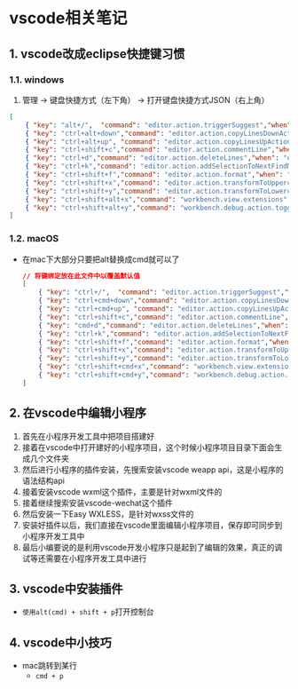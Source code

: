 # vscode相关笔记
<ClientOnly>
  <Valine></Valine>
</ClientOnly>

## 1. vscode改成eclipse快捷键习惯
### 1.1. windows
1. 管理 -> 键盘快捷方式（左下角） -> 打开键盘快捷方式JSON（右上角）
  ```json
  [
      { "key": "alt+/",  "command": "editor.action.triggerSuggest","when": "editorTextFocus" },
      { "key": "ctrl+alt+down","command": "editor.action.copyLinesDownAction", "when": "editorTextFocus" },
      { "key": "ctrl+alt+up", "command": "editor.action.copyLinesUpAction", "when": "editorTextFocus" },
      { "key": "ctrl+shift+c","command": "editor.action.commentLine","when": "editorTextFocus" },
      { "key": "ctrl+d","command": "editor.action.deleteLines","when": "editorTextFocus" },
      { "key": "ctrl+k","command": "editor.action.addSelectionToNextFindMatch","when": "editorFocus"},
      { "key": "ctrl+shift+f","command": "editor.action.format","when": "editorTextFocus"},
      { "key": "ctrl+shift+x","command": "editor.action.transformToUppercase","when": "editorTextFocus"},
      { "key": "ctrl+shift+y","command": "editor.action.transformToLowercase","when": "editorTextFocus"},
      { "key": "ctrl+shift+alt+x","command": "workbench.view.extensions" },
      { "key": "ctrl+shift+alt+y","command": "workbench.debug.action.toggleRepl"},
  ]
  ```

### 1.2. macOS
- 在mac下大部分只要把alt替换成cmd就可以了
  ```json
  // 将键绑定放在此文件中以覆盖默认值
  [
      { "key": "ctrl+/",  "command": "editor.action.triggerSuggest","when": "editorTextFocus" },
      { "key": "ctrl+cmd+down","command": "editor.action.copyLinesDownAction", "when": "editorTextFocus" },
      { "key": "ctrl+cmd+up", "command": "editor.action.copyLinesUpAction", "when": "editorTextFocus" },
      { "key": "ctrl+shift+c","command": "editor.action.commentLine","when": "editorTextFocus" },
      { "key": "cmd+d","command": "editor.action.deleteLines","when": "editorTextFocus" },
      { "key": "ctrl+k","command": "editor.action.addSelectionToNextFindMatch","when": "editorFocus"},
      { "key": "ctrl+shift+f","command": "editor.action.format","when": "editorTextFocus"},
      { "key": "ctrl+shift+x","command": "editor.action.transformToUppercase","when": "editorTextFocus"},
      { "key": "ctrl+shift+y","command": "editor.action.transformToLowercase","when": "editorTextFocus"},
      { "key": "ctrl+shift+cmd+x","command": "workbench.view.extensions" },
      { "key": "ctrl+shift+cmd+y","command": "workbench.debug.action.toggleRepl"},
  ]
  ```
  
## 2. 在vscode中编辑小程序
1. 首先在小程序开发工具中把项目搭建好
2. 接着在vscode中打开建好的小程序项目，这个时候小程序项目目录下面会生成几个文件夹
3. 然后进行小程序的插件安装，先搜索安装vscode weapp api，这是小程序的语法结构api
4. 接着安装vscode wxml这个插件，主要是针对wxml文件的
5. 接着继续搜索安装vscode-wechat这个插件
6. 然后安装一下Easy WXLESS，是针对wxss文件的
7. 安装好插件以后，我们直接在vscode里面编辑小程序项目，保存即可同步到小程序开发工具中
8. 最后小编要说的是利用vscode开发小程序只是起到了编辑的效果，真正的调试等还需要在小程序开发工具中进行

## 3. vscode中安装插件
- `使用alt(cmd) + shift + p`打开控制台

## 4. vscode中小技巧
- mac跳转到某行
  - `cmd + p`